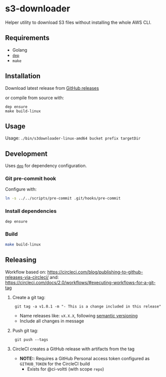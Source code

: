 # s3-downloader

Helper utility to download S3 files without installing the whole AWS CLI.

## Requirements

- Golang
- [`dep`](https://github.com/golang/dep)
- `make`

## Installation

Download latest release from [GitHub releases](https://github.com/espoon-voltti/s3-downloader/releases)

or compile from source with:

```
dep ensure
make build-linux
```

## Usage

Usage: `./bin/s3downloader-linux-amd64 bucket prefix targetDir`

## Development

Uses [`dep`](https://github.com/golang/dep)
for dependency configuration.

### Git pre-commit hook

Configure with:

```sh
ln -s ../../scripts/pre-commit .git/hooks/pre-commit
```

### Install dependencies

```sh
dep ensure
```

### Build

```sh
make build-linux
```

## Releasing

Workflow based on: https://circleci.com/blog/publishing-to-github-releases-via-circleci/
and: https://circleci.com/docs/2.0/workflows/#executing-workflows-for-a-git-tag

1. Create a git tag:

        git tag -a v1.0.1 -m "- This is a change included in this release"

    - Name releases like: `vX.X.X`, following [semantic versioning](https://semver.org/)
    - Include all changes in message
1. Push git tag:

        git push --tags

1. CircleCI creates a GitHub release with artifacts from the tag
    - **NOTE:**: Requires a GitHub Personal access token configured as `GITHUB_TOKEN` for the CircleCI build
        - Exists for @ci-voltti (with scope `repo`)

